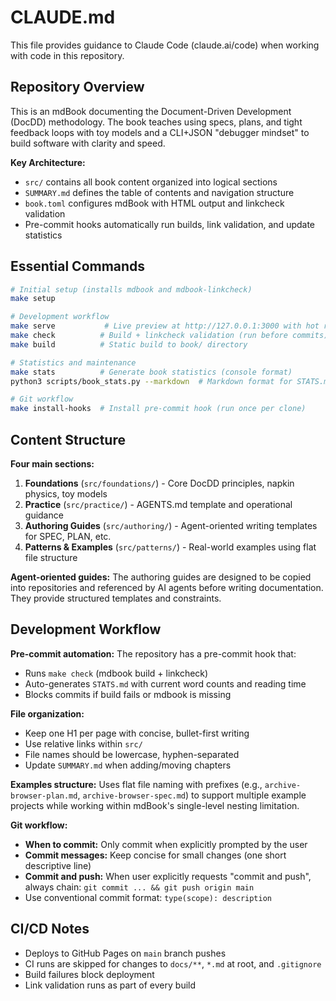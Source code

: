 # CLAUDE.md

This file provides guidance to Claude Code (claude.ai/code) when working with code in this repository.

## Repository Overview

This is an mdBook documenting the Document-Driven Development (DocDD) methodology. The book teaches using specs, plans, and tight feedback loops with toy models and a CLI+JSON "debugger mindset" to build software with clarity and speed.

**Key Architecture:**
- `src/` contains all book content organized into logical sections
- `SUMMARY.md` defines the table of contents and navigation structure
- `book.toml` configures mdBook with HTML output and linkcheck validation
- Pre-commit hooks automatically run builds, link validation, and update statistics

## Essential Commands

```bash
# Initial setup (installs mdbook and mdbook-linkcheck)
make setup

# Development workflow
make serve           # Live preview at http://127.0.0.1:3000 with hot reload
make check          # Build + linkcheck validation (run before commits)
make build          # Static build to book/ directory

# Statistics and maintenance
make stats          # Generate book statistics (console format)
python3 scripts/book_stats.py --markdown  # Markdown format for STATS.md

# Git workflow
make install-hooks  # Install pre-commit hook (run once per clone)
```

## Content Structure

**Four main sections:**
1. **Foundations** (`src/foundations/`) - Core DocDD principles, napkin physics, toy models
2. **Practice** (`src/practice/`) - AGENTS.md template and operational guidance
3. **Authoring Guides** (`src/authoring/`) - Agent-oriented writing templates for SPEC, PLAN, etc.
4. **Patterns & Examples** (`src/patterns/`) - Real-world examples using flat file structure

**Agent-oriented guides:** The authoring guides are designed to be copied into repositories and referenced by AI agents before writing documentation. They provide structured templates and constraints.

## Development Workflow

**Pre-commit automation:** The repository has a pre-commit hook that:
- Runs `make check` (mdbook build + linkcheck)
- Auto-generates `STATS.md` with current word counts and reading time
- Blocks commits if build fails or mdbook is missing

**File organization:**
- Keep one H1 per page with concise, bullet-first writing
- Use relative links within `src/`
- File names should be lowercase, hyphen-separated
- Update `SUMMARY.md` when adding/moving chapters

**Examples structure:** Uses flat file naming with prefixes (e.g., `archive-browser-plan.md`, `archive-browser-spec.md`) to support multiple example projects while working within mdBook's single-level nesting limitation.

**Git workflow:**
- **When to commit:** Only commit when explicitly prompted by the user
- **Commit messages:** Keep concise for small changes (one short descriptive line)
- **Commit and push:** When user explicitly requests "commit and push", always chain: `git commit ... && git push origin main`
- Use conventional commit format: `type(scope): description`

## CI/CD Notes

- Deploys to GitHub Pages on `main` branch pushes
- CI runs are skipped for changes to `docs/**`, `*.md` at root, and `.gitignore`
- Build failures block deployment
- Link validation runs as part of every build